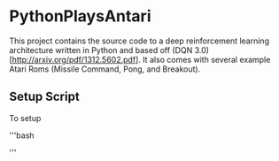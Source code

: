 # PythonPlaysAntari

This project contains the source code to a deep reinforcement learning architecture written
in Python and based off (DQN 3.0)[http://arxiv.org/pdf/1312.5602.pdf]. It also comes with
several example Atari Roms (Missile Command, Pong, and Breakout).

## Setup Script
To setup 

'''bash

'''
